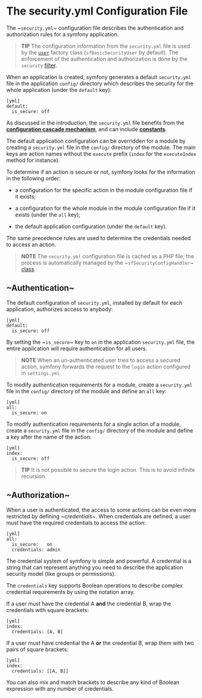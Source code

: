 The security.yml Configuration File
===================================

The ~`security.yml`~ configuration file describes the authentication and
authorization rules for a symfony application.

>**TIP**
>The configuration information from the `security.yml` file is used by
>the [`user`](05-Factories#chapter_05_user) factory class (`sfBasicSecurityUser` by
>default). The enforcement of the authentication and authorization is
>done by the `security` [filter](12-Filters#chapter_12_security).

When an application is created, symfony generates a default `security.yml`
file in the application `config/` directory which describes the security for
the whole application (under the `default` key):

    [yml]
    default:
      is_secure: off

As discussed in the introduction, the `security.yml` file benefits from
the [**configuration cascade mechanism**](03-Configuration-Files-Principles#chapter_03_configuration_cascade),
and can include [**constants**](03-Configuration-Files-Principles#chapter_03_constants).

The default application configuration can be overridden for a module by
creating a `security.yml` file in the `config/` directory of the module. The
main keys are action names without the `execute` prefix (`index` for the
`executeIndex` method for instance).

To determine if an action is secure or not, symfony looks for the information
in the following order:

  * a configuration for the specific action in the module configuration file
    if it exists;

  * a configuration for the whole module in the module configuration file if
    it exists (under the `all` key);

  * the default application configuration (under the `default` key).

The same precedence rules are used to determine the credentials needed to
access an action.

>**NOTE**
>The `security.yml` configuration file is cached as a PHP file; the
>process is automatically managed by the ~`sfSecurityConfigHandler`~
>[class](14-Other-Configuration-Files#chapter_14_config_handlers_yml).

~Authentication~
----------------

The default configuration of `security.yml`, installed by default for each
application, authorizes access to anybody:

    [yml]
    default:
      is_secure: off

By setting the ~`is_secure`~ key to `on` in the application `security.yml`
file, the entire application will require authentication for all users.

>**NOTE**
>When an un-authenticated user tries to access a secured action, symfony
>forwards the request to the `login` action configured in `settings.yml`.

To modify authentication requirements for a module, create a `security.yml`
file in the `config/` directory of the module and define an `all` key:

    [yml]
    all:
      is_secure: on

To modify authentication requirements for a single action of a module, create
a `security.yml` file in the `config/` directory of the module and define a
key after the name of the action:

    [yml]
    index:
      is_secure: off

>**TIP**
>It is not possible to secure the login action. This is to avoid infinite
>recursion.

~Authorization~
---------------

When a user is authenticated, the access to some actions can be even more
restricted by defining *~credentials~*. When credentials are defined, a user
must have the required credentials to access the action:

    [yml]
    all:
      is_secure:   on
      credentials: admin

The credential system of symfony is simple and powerful. A credential is a
string that can represent anything you need to describe the application
security model (like groups or permissions).

The `credentials` key supports Boolean operations to describe complex
credential requirements by using the notation array.

If a user must have the credential A **and** the credential B, wrap the
credentials with square brackets:

    [yml]
    index:
      credentials: [A, B]

If a user must have credential the A **or** the credential B, wrap them with
two pairs of square brackets:

    [yml]
    index:
      credentials: [[A, B]]

You can also mix and match brackets to describe any kind of Boolean expression
with any number of credentials.
